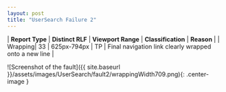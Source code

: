 ```yaml
---
layout: post
title: "UserSearch Failure 2"
---
```

| **Report Type** | **Distinct RLF** | **Viewport Range** | **Classification** | **Reason** |
| Wrapping| 33 | 625px-794px | TP | Final navigation link clearly wrapped onto a new line | 

![Screenshot of the fault]({{ site.baseurl }}/assets/images/UserSearch/fault2/wrappingWidth709.png){: .center-image }